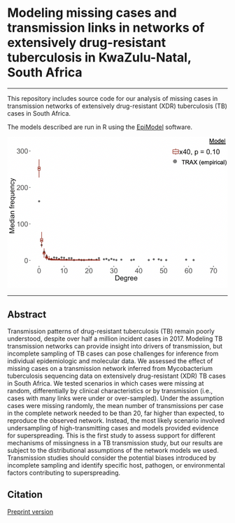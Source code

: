
Modeling missing cases and transmission links in networks of extensively drug-resistant tuberculosis in KwaZulu-Natal, South Africa
================

------------------------------------------------------------------------

This repository includes source code for our analysis of missing cases in transmission networks of extensively drug-resistant (XDR) tuberculosis (TB) cases in South Africa.

The models described are run in R using the [EpiModel](https://www.epimodel.org/) software.

![Transmission network of XDR TB in KwaZulu-Natal, South Africa](https://github.com/kbratnelson/tb-ergms/blob/master/MissingNetworkData/Nelson_Fig4.3b.png)

------------------------------------------------------------------------

Abstract
--------

Transmission patterns of drug-resistant tuberculosis (TB) remain poorly understood, despite over half a million incident cases in 2017. Modeling TB transmission networks can provide insight into drivers of transmission, but incomplete sampling of TB cases can pose challenges for inference from individual epidemiologic and molecular data. We assessed the effect of missing cases on a transmission network inferred from Mycobacterium tuberculosis sequencing data on extensively drug-resistant (XDR) TB cases in South Africa. We tested scenarios in which cases were missing at random, differentially by clinical characteristics or by transmission (i.e., cases with many links were under or over-sampled). Under the assumption cases were missing randomly, the mean number of transmissions per case in the complete network needed to be  than 20, far higher than expected, to reproduce the observed network. Instead, the most likely scenario involved undersampling of high-transmitting cases and models provided evidence for superspreading. This is the first study to assess support for different mechanisms of missingness in a TB transmission study, but our results are subject to the distributional assumptions of the network models we used. Transmission studies should consider the potential biases introduced by incomplete sampling and identify specific host, pathogen, or environmental factors contributing to superspreading.

Citation
--------

[Preprint version](https://www.biorxiv.org/content/10.1101/655969v1.full)

